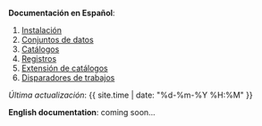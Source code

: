 **Documentación en Español**:

01. [Instalación](es/instalacion)
02. [Conjuntos de datos](es/datos)
03. [Catálogos](es/catalogos)
04. [Registros](es/registros)
05. [Extensión de catálogos](es/extensiones)
06. [Disparadores de trabajos](es/disparadores)

*Última actualización*: {{ site.time | date: "%d-%m-%Y %H:%M" }}

**English documentation**: coming soon...

